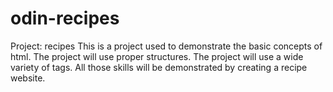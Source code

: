 # odin-recipes
Project: recipes
This is a project used to demonstrate the basic concepts of html. The project will use proper structures. The project will use a wide variety of tags. All those skills will be demonstrated by creating a recipe website.